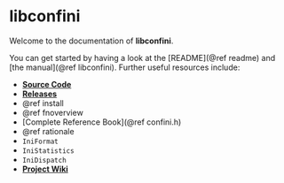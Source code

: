 libconfini
==========

Welcome to the documentation of **libconfini**.

You can get started by having a look at the [README](@ref readme) and
[the manual](@ref libconfini). Further useful resources include:

* [**Source Code**](https://github.com/madmurphy/libconfini)
* [**Releases**](https://github.com/madmurphy/libconfini/releases)
* @ref install
* @ref fnoverview
* [Complete Reference Book](@ref confini.h)
* @ref rationale
* `IniFormat`
* `IniStatistics`
* `IniDispatch`
* [**Project Wiki**](https://github.com/madmurphy/libconfini/wiki)

